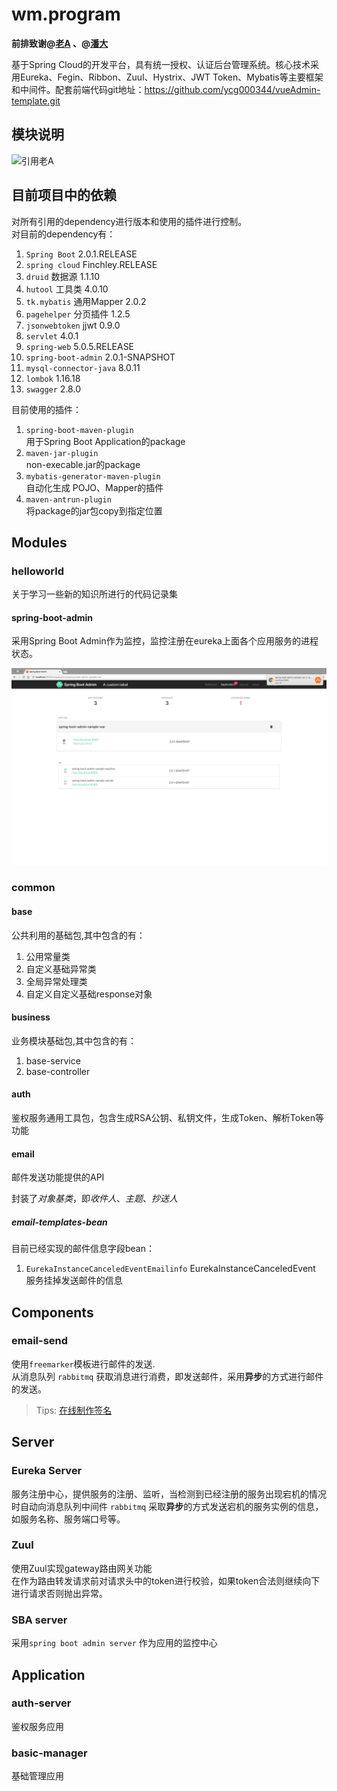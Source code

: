 # wm.program

**前排致谢@[老A](https://github.com/wxiaoqi) 、@[潘大](https://github.com/PanJiaChen)**

基于Spring Cloud的开发平台，具有统一授权、认证后台管理系统。核心技术采用Eureka、Fegin、Ribbon、Zuul、Hystrix、JWT Token、Mybatis等主要框架和中间件。配套前端代码git地址：https://github.com/ycg000344/vueAdmin-template.git

## 模块说明

![引用老A](https://camo.githubusercontent.com/fa090fc7a58baacfca946c1c0524c11fbf9b0e02/687474703a2f2f75706c6f61642d696d616765732e6a69616e7368752e696f2f75706c6f61645f696d616765732f353730303333352d386436396634653838356134656338352e706e673f696d6167654d6f6772322f6175746f2d6f7269656e742f7374726970253743696d61676556696577322f322f772f31323430)

## 目前项目中的依赖

对所有引用的dependency进行版本和使用的插件进行控制。<br>
对目前的dependency有：<b1>
1. `Spring Boot` 2.0.1.RELEASE
2. `spring cloud` Finchley.RELEASE
3. `druid` 数据源 1.1.10
4. `hutool` 工具类 4.0.10
5. `tk.mybatis` 通用Mapper 2.0.2
6. `pagehelper` 分页插件 1.2.5
7. `jsonwebtoken` jjwt 0.9.0
8. `servlet` 4.0.1
9. `spring-web`  5.0.5.RELEASE
10. `spring-boot-admin` 2.0.1-SNAPSHOT
11. `mysql-connector-java` 8.0.11
12. `lombok` 1.16.18
13. `swagger` 2.8.0

目前使用的插件：<br>
1. `spring-boot-maven-plugin` <br>
    用于Spring Boot Application的package
2. `maven-jar-plugin`<br>
    non-execable.jar的package
3. `mybatis-generator-maven-plugin`<br>
    自动化生成 POJO、Mapper的插件
4. `maven-antrun-plugin`<br>
    将package的jar包copy到指定位置

## Modules

### helloworld

关于学习一些新的知识所进行的代码记录集

#### spring-boot-admin

采用Spring Boot Admin作为监控，监控注册在eureka上面各个应用服务的进程状态。

![springbootadmin](https://github.com/codecentric/spring-boot-admin/raw/master/images/screenshot.png)

### common

#### base

公共利用的基础包,其中包含的有：<b1>
1. 公用常量类
2. 自定义基础异常类
3. 全局异常处理类
4. 自定义自定义基础response对象

#### business

业务模块基础包,其中包含的有：<b1>
1. base-service
2. base-controller

#### auth

鉴权服务通用工具包，包含生成RSA公钥、私钥文件，生成Token、解析Token等功能

#### email

邮件发送功能提供的API

封装了*对象基类*，即*收件人*、*主题*、*抄送人*

##### email-templates-bean

目前已经实现的邮件信息字段bean：

1. `EurekaInstanceCanceledEventEmailinfo` EurekaInstanceCanceledEvent 服务挂掉发送邮件的信息

## Components

### email-send
使用`freemarker`模板进行邮件的发送.<br>
从消息队列 `rabbitmq` 获取消息进行消费，即发送邮件，采用**异步**的方式进行邮件的发送。
>Tips: <a href="https://si.gnatu.re/?utm_source=next.36kr.com" target="_blank">在线制作签名</a>

## Server

### Eureka Server

服务注册中心，提供服务的注册、监听，当检测到已经注册的服务出现宕机的情况时自动向消息队列中间件 `rabbitmq` 采取**异步**的方式发送宕机的服务实例的信息，如服务名称、服务端口号等。

### Zuul

使用Zuul实现gateway路由网关功能<br>
在作为路由转发请求前对请求头中的token进行校验，如果token合法则继续向下进行请求否则抛出异常。

### SBA server

采用`spring boot admin server` 作为应用的监控中心<br>

## Application

### auth-server

鉴权服务应用

### basic-manager

基础管理应用



